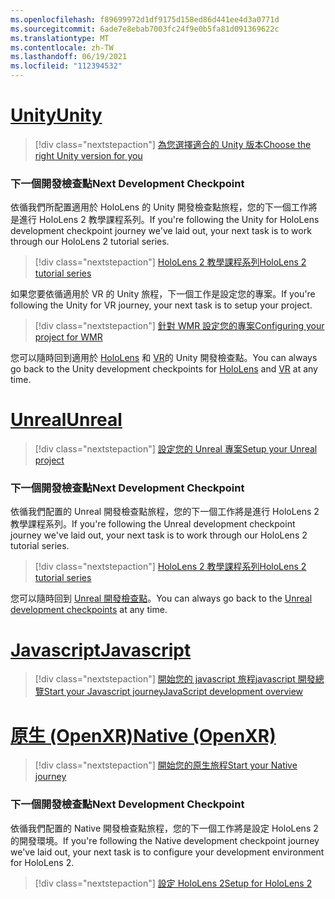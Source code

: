```yaml
---
ms.openlocfilehash: f89699972d1df9175d158ed86d441ee4d3a0771d
ms.sourcegitcommit: 6ade7e8ebab7003fc24f9e0b5fa81d091369622c
ms.translationtype: MT
ms.contentlocale: zh-TW
ms.lasthandoff: 06/19/2021
ms.locfileid: "112394532"
---
```

# <a name="unity"></a>[<span data-ttu-id="20a01-101">Unity</span><span class="sxs-lookup"><span data-stu-id="20a01-101">Unity</span></span>](#tab/unity)

> [!div class="nextstepaction"]
> [<span data-ttu-id="20a01-102">為您選擇適合的 Unity 版本</span><span class="sxs-lookup"><span data-stu-id="20a01-102">Choose the right Unity version for you</span></span>](../unity/choosing-unity-version.md)

### <a name="next-development-checkpoint"></a><span data-ttu-id="20a01-103">下一個開發檢查點</span><span class="sxs-lookup"><span data-stu-id="20a01-103">Next Development Checkpoint</span></span>

<span data-ttu-id="20a01-104">依循我們所配置適用於 HoloLens 的 Unity 開發檢查點旅程，您的下一個工作將是進行 HoloLens 2 教學課程系列。</span><span class="sxs-lookup"><span data-stu-id="20a01-104">If you're following the Unity for HoloLens development checkpoint journey we've laid out, your next task is to work through our HoloLens 2 tutorial series.</span></span>

> [!div class="nextstepaction"]
> [<span data-ttu-id="20a01-105">HoloLens 2 教學課程系列</span><span class="sxs-lookup"><span data-stu-id="20a01-105">HoloLens 2 tutorial series</span></span>](../unity/tutorials/mr-learning-base-01.md)

<span data-ttu-id="20a01-106">如果您要依循適用於 VR 的 Unity 旅程，下一個工作是設定您的專案。</span><span class="sxs-lookup"><span data-stu-id="20a01-106">If you're following the Unity for VR journey, your next task is to setup your project.</span></span>

> [!div class="nextstepaction"]
> [<span data-ttu-id="20a01-107">針對 WMR 設定您的專案</span><span class="sxs-lookup"><span data-stu-id="20a01-107">Configuring your project for WMR</span></span>](../unity/configure-unity-project.md)

<span data-ttu-id="20a01-108">您可以隨時回到適用於 [HoloLens](../unity/unity-development-overview.md#1-getting-started) 和 [VR](../unity/unity-development-wmr-overview.md#1-getting-started)的 Unity 開發檢查點。</span><span class="sxs-lookup"><span data-stu-id="20a01-108">You can always go back to the Unity development checkpoints for [HoloLens](../unity/unity-development-overview.md#1-getting-started) and [VR](../unity/unity-development-wmr-overview.md#1-getting-started) at any time.</span></span>

# <a name="unreal"></a>[<span data-ttu-id="20a01-109">Unreal</span><span class="sxs-lookup"><span data-stu-id="20a01-109">Unreal</span></span>](#tab/unreal)

> [!div class="nextstepaction"]
> [<span data-ttu-id="20a01-110">設定您的 Unreal 專案</span><span class="sxs-lookup"><span data-stu-id="20a01-110">Setup your Unreal project</span></span>](../unreal/unreal-project-setup.md)

### <a name="next-development-checkpoint"></a><span data-ttu-id="20a01-111">下一個開發檢查點</span><span class="sxs-lookup"><span data-stu-id="20a01-111">Next Development Checkpoint</span></span>

<span data-ttu-id="20a01-112">依循我們配置的 Unreal 開發檢查點旅程，您的下一個工作將是進行 HoloLens 2 教學課程系列。</span><span class="sxs-lookup"><span data-stu-id="20a01-112">If you're following the Unreal development checkpoint journey we've laid out, your next task is to work through our HoloLens 2 tutorial series.</span></span>

> [!div class="nextstepaction"]
> [<span data-ttu-id="20a01-113">HoloLens 2 教學課程系列</span><span class="sxs-lookup"><span data-stu-id="20a01-113">HoloLens 2 tutorial series</span></span>](../unreal/tutorials/unreal-uxt-ch1.md)

<span data-ttu-id="20a01-114">您可以隨時回到 [Unreal 開發檢查點](../unreal/unreal-development-overview.md#1-getting-started)。</span><span class="sxs-lookup"><span data-stu-id="20a01-114">You can always go back to the [Unreal development checkpoints](../unreal/unreal-development-overview.md#1-getting-started) at any time.</span></span>

# <a name="javascript"></a>[<span data-ttu-id="20a01-115">Javascript</span><span class="sxs-lookup"><span data-stu-id="20a01-115">Javascript</span></span>](#tab/javascript)

> [!div class="nextstepaction"]
> <span data-ttu-id="20a01-116">[開始您的 javascript 旅程](../native/directx-development-overview.md)[javascript 開發總覽](../javascript/javascript-development-overview.md)</span><span class="sxs-lookup"><span data-stu-id="20a01-116">[Start your Javascript journey](../native/directx-development-overview.md)[JavaScript development overview](../javascript/javascript-development-overview.md)</span></span> 

# <a name="native-openxr"></a>[<span data-ttu-id="20a01-117">原生 (OpenXR)</span><span class="sxs-lookup"><span data-stu-id="20a01-117">Native (OpenXR)</span></span>](#tab/native)

> [!div class="nextstepaction"]
> [<span data-ttu-id="20a01-118">開始您的原生旅程</span><span class="sxs-lookup"><span data-stu-id="20a01-118">Start your Native journey</span></span>](../native/directx-development-overview.md)

### <a name="next-development-checkpoint"></a><span data-ttu-id="20a01-119">下一個開發檢查點</span><span class="sxs-lookup"><span data-stu-id="20a01-119">Next Development Checkpoint</span></span>

<span data-ttu-id="20a01-120">依循我們配置的 Native 開發檢查點旅程，您的下一個工作將是設定 HoloLens 2 的開發環境。</span><span class="sxs-lookup"><span data-stu-id="20a01-120">If you're following the Native development checkpoint journey we've laid out, your next task is to configure your development environment for HoloLens 2.</span></span>

> [!div class="nextstepaction"]
> [<span data-ttu-id="20a01-121">設定 HoloLens 2</span><span class="sxs-lookup"><span data-stu-id="20a01-121">Setup for HoloLens 2</span></span>](../native/openxr-getting-started.md#getting-started-with-openxr-for-hololens-2)